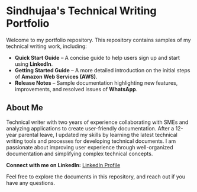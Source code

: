 # Sindhujaa's Technical Writing Portfolio  

Welcome to my portfolio repository. This repository contains samples of my technical writing work, including:  

- **Quick Start Guide** – A concise guide to help users sign up and start using **LinkedIn**.
- **Getting Started Guide** – A more detailed introduction on the initial steps of **Amazon Web Services (AWS)**.
- **Release Notes** – Sample documentation highlighting new features, improvements, and resolved issues of **WhatsApp**.

## About Me  

 Technical writer with two years of experience collaborating with SMEs and analyzing applications to create user-friendly documentation. After a 12-year parental leave, I updated my skills by learning the latest technical writing tools and processes for developing technical documents. I am passionate about improving user experience through well-organized documentation and simplifying complex technical concepts.  

**Connect with me on LinkedIn:** [LinkedIn Profile](https://www.linkedin.com/in/sindhujaa-anantharaman-a1142120/)  

Feel free to explore the documents in this repository, and reach out if you have any questions.  
